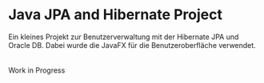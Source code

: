 # Java JPA and Hibernate Project
Ein kleines Projekt zur Benutzerverwaltung mit der Hibernate JPA und Oracle DB.
Dabei wurde die JavaFX für die Benutzeroberfläche verwendet.

######
Work in Progress
